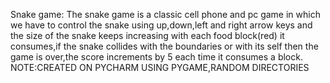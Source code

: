 Snake game:
The snake game is a classic cell phone and pc game in which we have to control the snake using up,down,left and right arrow keys and the size of the snake keeps increasing with each food block(red) it consumes,if the snake collides with the boundaries or with its self then the game is over,the score increments by 5 each time it consumes a block.
NOTE:CREATED ON PYCHARM USING PYGAME,RANDOM DIRECTORIES
